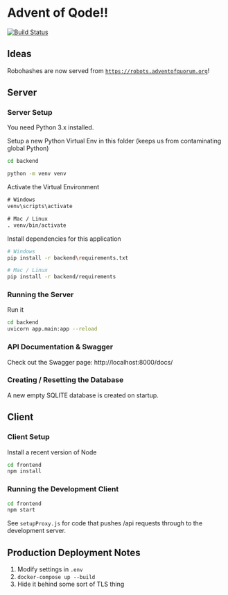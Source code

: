 # Advent of Qode!!

[![Build Status](https://drone-gh.erraticbits.ca/api/badges/jclement/aoc/status.svg)](https://drone-gh.erraticbits.ca/jclement/aoc)

## Ideas


Robohashes are now served from <code>https://robots.adventofquorum.org</code>!

## Server

### Server Setup

You need Python 3.x installed.

Setup a new Python Virtual Env in this folder (keeps us from contaminating global Python)

```sh
cd backend
```

```sh
python -m venv venv
```

Activate the Virtual Environment

```txt
# Windows
venv\scripts\activate

# Mac / Linux
. venv/bin/activate
```

Install dependencies for this application

```sh
# Windows
pip install -r backend\requirements.txt

# Mac / Linux
pip install -r backend/requirements
```

### Running the Server

Run it
```sh
cd backend
uvicorn app.main:app --reload
```

### API Documentation & Swagger

Check out the Swagger page:
http://localhost:8000/docs/

### Creating / Resetting the Database

A new empty SQLITE database is created on startup.

## Client

### Client Setup

Install a recent version of Node

```sh
cd frontend
npm install
```

### Running the Development Client

```sh
cd frontend
npm start
```

See `setupProxy.js` for code that pushes /api requests through to the development server.

## Production Deployment Notes

1. Modify settings in `.env`
2. `docker-compose up --build`
3. Hide it behind some sort of TLS thing
